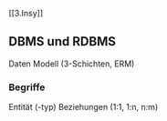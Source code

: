 [[3.Insy]]
## DBMS und RDBMS
Daten Modell (3-Schichten, ERM)
### Begriffe
Entität (-typ)
Beziehungen (1:1, 1:n, n:m)
